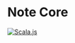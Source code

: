 # Note Core

[![Scala.js](https://www.scala-js.org/assets/badges/scalajs-1.0.0-M3.svg)](https://www.scala-js.org)
